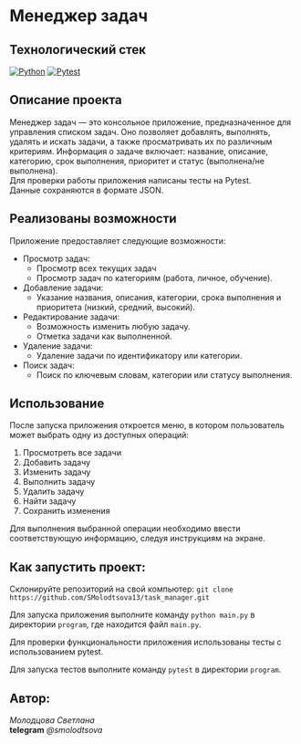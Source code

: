# Менеджер задач

## Технологический стек
[![Python](https://img.shields.io/badge/-Python-464646?style=flat&logo=Python&logoColor=56C0C0&color=008080)](https://www.python.org/)
[![Pytest](https://img.shields.io/badge/-Pytest-464646?style=flat&logo=Pytest&logoColor=56C0C0&color=008080)](https://docs.pytest.org/en/stable/)

## Описание проекта

Менеджер задач — это консольное приложение, предназначенное для управления списком задач. Оно позволяет добавлять, выполнять, удалять и искать задачи, а также просматривать их по различным критериям. Информация о задаче включает: название, описание, категорию, срок выполнения, приоритет и статус (выполнена/не выполнена).  
Для проверки работы приложения написаны тесты на Pytest.  
Данные сохраняются в формате JSON.

## Реализованы возможности
Приложение предоставляет следующие возможности:

- Просмотр задач:
  * Просмотр всех текущих задач
  * Просмотр задач по категориям (работа, личное, обучение).
- Добавление задачи:
  * Указание названия, описания, категории, срока выполнения и приоритета (низкий, средний, высокий).
- Редактирование задачи:
  * Возможность изменить любую задачу.
  * Отметка задачи как выполненной.
- Удаление задачи:
  * Удаление задачи по идентификатору или категории.
- Поиск задач:
  * Поиск по ключевым словам, категории или статусу выполнения.

## Использование

После запуска приложения откроется меню, в котором пользователь может выбрать одну из доступных операций:

1. Просмотреть все задачи
2. Добавить задачу
3. Изменить задачу
4. Выполнить задачу
5. Удалить задачу
6. Найти задачу
7. Сохранить изменения

Для выполнения выбранной операции необходимо ввести соответствующую информацию, следуя инструкциям на экране.

## Как запустить проект:

Склонируйте репозиторий на свой компьютер: `git clone https://github.com/SMolodtsova13/task_manager.git`

Для запуска приложения выполните команду `python main.py` в директории `program`, где находится файл `main.py`.

Для проверки функциональности приложения использованы тесты с использованием pytest. 

Для запуска тестов выполните команду `pytest` в директории `program`.

## Автор:  
_Молодцова Светлана_  
**telegram** _@smolodtsova_
